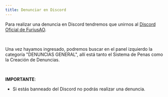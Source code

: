 ```yaml
---
title: Denunciar en Discord
---
```


Para realizar una denuncia en Discord tendremos que unirnos al [Discord Oficial de FuriusAO](https://discord.gg/furiusao).

<br/>

Una vez hayamos ingresado, podremos buscar en el panel izquierdo la categoría "DENUNCIAS GENERAL", allí está tanto el Sistema de Penas como la Creación de Denuncias.

<br />

**IMPORTANTE**:

- Si estás banneado del Discord no podrás realizar una denuncia.
